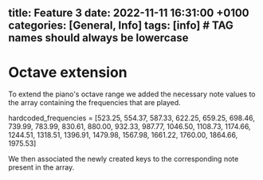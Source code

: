 title: Feature 3
date: 2022-11-11 16:31:00 +0100
categories: [General, Info]
tags: [info]     # TAG names should always be lowercase
---

# Octave extension

To extend the piano's octave range we added the necessary note values to the array containing the frequencies that are played.

hardcoded_frequencies = [523.25, 554.37,  587.33, 622.25,  659.25,  698.46,  739.99,  783.99,  830.61,  880.00,  932.33,  987.77, 1046.50, 1108.73, 1174.66, 1244.51, 1318.51, 1396.91, 1479.98, 1567.98, 1661.22, 1760.00, 1864.66, 1975.53]

We then associated the newly created keys to the corresponding note present in the array.